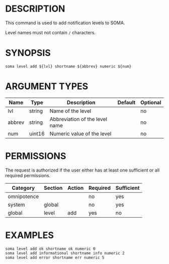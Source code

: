 # DESCRIPTION

This command is used to add notification levels to SOMA.

Level names must not contain `/` characters.

# SYNOPSIS

```
soma level add ${lvl} shortname ${abbrev} numeric ${num}
```

# ARGUMENT TYPES

Name | Type |     Description   | Default | Optional
 --- |  --- | ----------------- | ------- | --------
lvl | string | Name of the level | | no
abbrev | string | Abbreviation of the level name | | no
num | uint16 | Numeric value of the level | | no

# PERMISSIONS

The request is authorized if the user either has at least one
sufficient or all required permissions.

Category | Section | Action | Required | Sufficient
 ------- | ------- | ------ | -------- | ----------
omnipotence | | | no | yes
system | global | | no | yes
global | level | add | yes | no

# EXAMPLES

```
soma level add ok shortname ok numeric 0
soma level add informational shortname info numeric 2
soma level add error shortname err numeric 5
```
